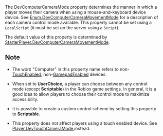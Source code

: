 The DevComputerCameraMode property determines the manner in which a player moves their camera when using a mouse-and-keyboard device device. See [Enum.DevComputerCameraMovementMode](https://developer.roblox.com/search#stq=DevComputerCameraMovementMode) for a description of each camera control mode available. This property cannot be set using a `LocalScript` (it must be set on the server using a `Script`).

The default value of this property is determined by [StarterPlayer.DevComputerCameraMovementMode](https://developer.roblox.com/api-reference/property/StarterPlayer/DevComputerCameraMovementMode).

## Note

* The word "Computer" in this property name refers to non-[TouchEnabled](https://developer.roblox.com/api-reference/property/UserInputService/TouchEnabled), non-[GamepadEnabled](https://developer.roblox.com/api-reference/property/UserInputService/GamepadEnabled) devices.

* When set to **UserChoice**, a player can choose between any control mode (except **Scriptable**) in the Roblox game settings. In general, it is a good idea to allow players to choose their control mode to maximize accessibility.

* It is possible to create a custom control scheme by setting this property to **Scriptable**.

* This property does not affect players using a touch enabled device. See [Player.DevTouchCameraMode ](https://developer.roblox.com/search#stq=DevTouchCameraMode%20) instead.